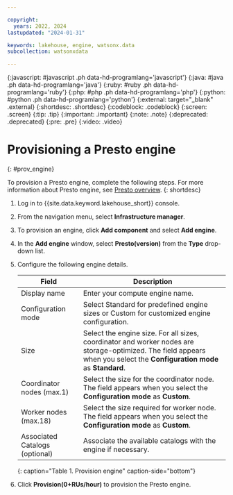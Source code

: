 ```yaml
---

copyright:
  years: 2022, 2024
lastupdated: "2024-01-31"

keywords: lakehouse, engine, watsonx.data
subcollection: watsonxdata

---
```


{:javascript: #javascript .ph data-hd-programlang='javascript'}
{:java: #java .ph data-hd-programlang='java'}
{:ruby: #ruby .ph data-hd-programlang='ruby'}
{:php: #php .ph data-hd-programlang='php'}
{:python: #python .ph data-hd-programlang='python'}
{:external: target="_blank" .external}
{:shortdesc: .shortdesc}
{:codeblock: .codeblock}
{:screen: .screen}
{:tip: .tip}
{:important: .important}
{:note: .note}
{:deprecated: .deprecated}
{:pre: .pre}
{:video: .video}

# Provisioning a Presto engine
{: #prov_engine}

To provision a Presto engine, complete the following steps. For more information about Presto engine, see [Presto overview](watsonxdata?topic=watsonxdata-presto_overview).
{: shortdesc}

1. Log in to {{site.data.keyword.lakehouse_short}} console.

2. From the navigation menu, select **Infrastructure manager**.

3. To provision an engine, click **Add component** and select **Add engine**.

4. In the **Add engine** window, select **Presto(version)** from the **Type** drop-down list.

5. Configure the following engine details.

   | Field      | Description    |
   |--------------------------------|--------------------------------------------------------------------------------------------|
   | Display name   | Enter your compute engine name.  |
   | Configuration mode | Select Standard for predefined engine sizes or Custom for customized engine configuration.  |
   | Size   | Select the engine size. For all sizes, coordinator and worker nodes are storage-optimized. The field appears when you select the **Configuration mode** as **Standard**. |
   | Coordinator nodes (max.1) | Select the size for the coordinator node. The field appears when you select the **Configuration mode** as **Custom**. |
   | Worker nodes (max.18) | Select the size required for worker node. The field appears when you select the **Configuration mode** as **Custom**.|
   | Associated Catalogs (optional) | Associate the available catalogs with the engine if necessary.  |
   {: caption="Table 1. Provision engine" caption-side="bottom"}


5. Click **Provision(0+RUs/hour)** to provision the Presto engine.
